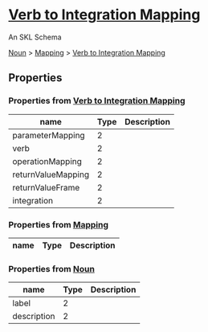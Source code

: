 # [Verb to Integration Mapping](../../core/verb-integration-mapping)

An SKL Schema



[Noun](../../core/noun) > [Mapping](../../core/mapping) > [Verb to Integration Mapping](../../core/verb-integration-mapping)

## Properties

### Properties from [Verb to Integration Mapping](../../core/verb-integration-mapping)

| name | Type | Description |
| ---- | ---- | ----------- |
| parameterMapping | 2 | |
| verb | 2 | |
| operationMapping | 2 | |
| returnValueMapping | 2 | |
| returnValueFrame | 2 | |
| integration | 2 | |

### Properties from [Mapping](../../core/mapping)

| name | Type | Description |
| ---- | ---- | ----------- |


### Properties from [Noun](../../core/noun)

| name | Type | Description |
| ---- | ---- | ----------- |
| label | 2 | |
| description | 2 | |

